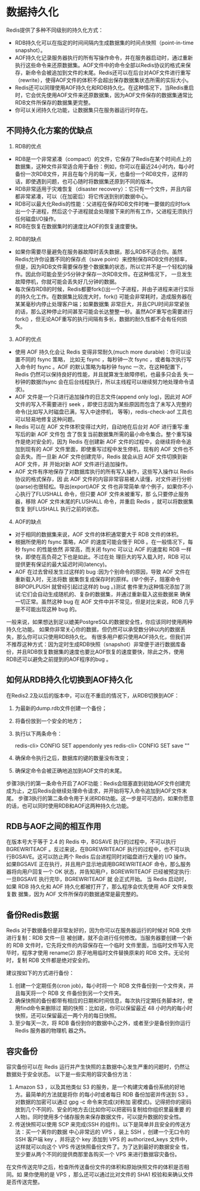# 数据持久化

Redis提供了多种不同级别的持久化方式：

* RDB持久化可以在指定的时间间隔内生成数据集的时间点快照（point-in-time snapshot）。
* AOF持久化记录服务器执行的所有写操作命令，并在服务器启动时，通过重新执行这些命令来还原数据集。AOF文件中的命令全部以Redis协议的格式来保存，新命令会被追加到文件的末尾。Redis还可以在后台对AOF文件进行重写（rewrite），使得AOF文件的体积不会超出保存数据集状态所需的实际大小。
* Redis还可以同理使用AOF持久化和RDB持久化。在这种情况下，当Redis重启时，它会优先使用AOF文件来还原数据集，因为AOF文件保存的数据集通常比RDB文件所保存的数据集更完整。
* 你可以关闭持久化功能，让数据集只在服务器运行时存在。

## 不同持久化方案的优缺点

1. RDB的优点

* RDB是一个非常紧凑（compact）的文件，它保存了Redis在某个时间点上的数据集，这种文件非常适合用于备份：例如，你可以在最近24小时内，每小时备份一次RDB文件，并且在每个月的每一天，也备份一个RDB文件，这样的话，即使遇到问题，也可心随时将数据集还原到不同的版本。
* RDB非常适用于灾难恢复（disaster recovery）：它只有一个文件，并且内容都非常紧凑，可以（在加密后）将它传送到别的数据中心。
* RDB可以最大化Redis的性能：父进程在保存RDB文件时唯一要做的应时fork出一个子进程，然后这个子进程就会处理接下来的所有工作，父进程无须执行任何磁盘I/O操作。
* RDB在恢复在数据集时的速度比AOF的恢复速度要快。

2. RDB的缺点

* 如果你需要尽量避免在服务器故障时丢失数据，那么RDB不适合你。虽然Redis允许你设置不同的保存点（save point）来控制保存RDB文件的频率，但是，因为RDB文件需要保存整个数据集的状态，所以它并不是一个轻松的操作。因此你可能会至少5分钟才保存一次RDB文件。在这种情况下， 一旦发生故障停机，你就可能会丢失好几分钟的数据。
* 每次保存RDB的时候，Redis都要fork()出一个子进程，并由子进程来进行实际的持久化工作。在数据集比较庞大时，fork() 可能会非常耗时，造成服务器在某某毫秒内停止处理客户端；如果数据集 非常巨大，并且CPU时间非常紧张的话，那么这种停止时间甚至可能会长达整整一秒。虽然AOF重写也需要进行fork() ，但无论AOF重写的执行间隔有多长，数据的耐久性都不会有任何损失。

3. AOF的优点

* 使用 AOF 持久化会让 Redis 变得非常耐久(much more durable)：你可以设置不同的 fsync 策略， 比如无 fsync ，每秒钟一次 fsync ，或者每次执行写入命令时 fsync 。AOF 的默认策略为每秒钟 fsync 一次，在这种配置下，Redis 仍然可以保持良好的性能，并且就算发生故障停机，也最多只会丢 失一秒钟的数据(fsync 会在后台线程执行，所以主线程可以继续努力地处理命令请求)。
* AOF 文件是一个只进行追加操作的日志文件(append only log)，因此对 AOF 文件的写入不需要进行 seek ，即使日志因为某些原因而包含了未写入完整的命令(比如写入时磁盘已满，写入中途停机， 等等)，redis-check-aof 工具也可以轻易地修复这种问题。
* Redis 可以在 AOF 文件体积变得过大时，自动地在后台对 AOF 进行重写:重写后的新 AOF 文件包 含了恢复当前数据集所需的最小命令集合。整个重写操作是绝对安全的，因为 Redis 在创建新 AOF 文件的过程中，会继续将命令追加到现有的 AOF 文件里面，即使重写过程中发生停机，现有的 AOF 文件也不会丢失。而一旦新 AOF 文件创建完毕，Redis 就会从旧 AOF 文件切换到新 AOF 文件，并 开始对新 AOF 文件进行追加操作。
* AOF 文件有序地保存了对数据库执行的所有写入操作，这些写入操作以 Redis 协议的格式保存，因 此 AOF 文件的内容非常容易被人读懂，对文件进行分析(parse)也很轻松。导出(export)AOF 文 件也非常简单:举个例子，如果你不小心执行了FLUSHALL 命令，但只要 AOF 文件未被重写，那 么只要停止服务器，移除 AOF 文件末尾的FLUSHALL 命令，并重启 Redis ，就可以将数据集恢复 到FLUSHALL 执行之前的状态。

4. AOF的缺点

* 对于相同的数据集来说，AOF 文件的体积通常要大于 RDB 文件的体积。
* 根据所使用的 fsync 策略，AOF 的速度可能会慢于 RDB 。在一般情况下，每秒 fsync 的性能依然 非常高，而关闭 fsync 可以让 AOF 的速度和 RDB 一样快，即使在高负荷之下也是如此。不过在处 理巨大的写入载入时，RDB 可以提供更有保证的最大延迟时间(latency)。
* AOF 在过去曾经发生过这样的 bug :因为个别命令的原因，导致 AOF 文件在重新载入时，无法将数 据集恢复成保存时的原样。(举个例子，阻塞命令BRPOPLPUSH 就曾经引起过这样的 bug 。)测试 套件里为这种情况添加了测试:它们会自动生成随机的、复杂的数据集，并通过重新载入这些数据来 确保一切正常。虽然这种 bug 在 AOF 文件中并不常见，但是对比来说，RDB 几乎是不可能出现这种 bug 的。

一般来说，如果想达到足以媲美PostgreSQL的数据安全性，你应该同时使用两种持久化功能。
如果你非常关心你的数据，但仍然可以承受数分钟以内的数据丢失，那么你可以只使用RDB持久化。
有很多用户都只使用AOF持久化，但我们并不推荐这种方式：因为定时生成RDB快照（snapshot）非常便于进行数据库备份，并且RDB恢复数据集的速度也要比AOF恢复的速度要快，除此之外，使用RDB还可以避免之前提到的AOF程序的bug 。


## 如何从RDB持久化切换到AOF持久化

在Redis2.2及以后的版本中，可以在不重启的情况下，从RDB切换到AOF：

1. 为最新的dump.rdb文件创建一个备份；
2. 将备份放到一个安全的地方；
3. 执行以下两条命令：
    
    redis-cli> CONFIG SET appendonly yes
    redis-cli> CONFIG SET save ""

4. 确保命令执行之后，数据库的键的数量没有改变；
5. 确保定命令会被正确地追加到AOF文件的末尾。

步骤3执行的第一条命令开启了AOF功能：Redis会阻塞直到初始AOF文件创建完成为止，之后Redis会继续处理命令请求，并开始将写入命令追加到AOF文件末尾。
步骤3执行的第二条命令用于关闭RDB功能。这一步是可可选的，如果你愿意的话，也可以同时使用RDB和AOF这两种持久化功能。

## RDB与AOF之间的相互作用

在版本号大于等于 2.4 的 Redis 中，BGSAVE 执行的过程中，不可以执行BGREWRITEAOF 。反过来说，在BGREWRITEAOF 执行的过程中，也不可以执行BGSAVE。这可以防止两个 Redis 后台进程同时对磁盘进行大量的 I/O 操作。
如果BGSAVE 正在执行，并且用户显示地调用BGREWRITEAOF 命令，那么服务器将向用户回复一个 OK 状态，并告知用户，BGREWRITEAOF 已经被预定执行:一旦BGSAVE 执行完毕，BGREWRITEAOF 就 会正式开始。
当 Redis 启动时，如果 RDB 持久化和 AOF 持久化都被打开了，那么程序会优先使用 AOF 文件来恢复数 据集，因为 AOF 文件所保存的数据通常是最完整的。

## 备份Redis数据

Redis 对于数据备份是非常友好的，因为你可以在服务器运行的时候对 RDB 文件进行复制：RDB 文件一旦 被创建，就不会进行任何修改。当服务器要创建一个新的 RDB 文件时，它先将文件的内容保存在一个临时 文件里面，当临时文件写入完毕时，程序才使用 rename(2) 原子地用临时文件替换原来的 RDB 文件。无论何时，复制 RDB 文件都是绝对安全的。

建议按如下的方式进行备份：

1. 创建一个定期任务(cron job)，每小时将一个 RDB 文件备份到一个文件夹，并且每天将一个 RDB 文 件备份到另一个文件夹。
2. 确保快照的备份都带有相应的日期和时间信息，每次执行定期任务脚本时，使用find命令来删除过 期的快照：比如说，你可以保留最近 48 小时内的每小时快照，还可以保留最近一两个月的每日快照。
3. 至少每天一次，将 RDB 备份到你的数据中心之外，或者至少是备份到你运行 Redis 服务器的物理机 器之外。

## 容灾备份

容灾备份可以在 Redis 运行并产生快照的主数据中心发生严重的问题时，仍然让数据处于安全状态。
以下是一些实用的容灾备份方法：

1. Amazon S3 ，以及其他类似 S3 的服务，是一个构建灾难备份系统的好地方。最简单的方法就是将你 的每小时或者每日 RDB 备份加密并传送到 S3 。对数据的加密可以通过 gpg -c 命令来完成(对称加 密模式)。记得把你的密码放到几个不同的、安全的地方去(比如你可以把密码复制给你组织里最重要 的人物)。同时使用多个储存服务来保存数据文件，可以提升数据的安全性。
2. 传送快照可以使用 SCP 来完成(SSH 的组件)。以下是简单并且安全的传送方法：买一个离你的数据 中心非常远的 VPS ，装上 SSH ，创建一个无口令的 SSH 客户端 key ，并将这个 key 添加到 VPS 的 authorized_keys 文件中，这样就可以向这个 VPS 传送快照备份文件了。为了达到最好的数据安全 性，至少要从两个不同的提供商那里各购买一个 VPS 来进行数据容灾备份。

在文件传送完毕之后，检查所传送备份文件的体积和原始快照文件的体积是否相同。如 果你使用的是 VPS ，那么还可以通过比对文件的 SHA1 校验和来确认文件是否传送完整。



